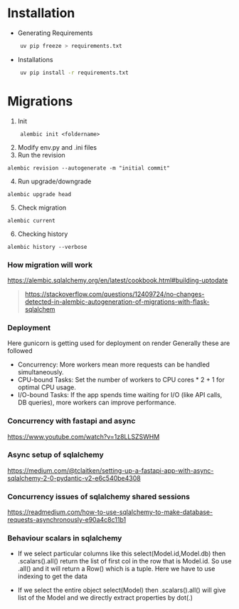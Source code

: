 # Installation
* Generating Requirements
```bash
    uv pip freeze > requirements.txt
```
* Installations
```bash
    uv pip install -r requirements.txt
```
# Migrations
1. Init
```shell
    alembic init <foldername>
```
2. Modify env.py and .ini files
3. Run the revision
```shell
alembic revision --autogenerate -m "initial commit"
```
4. Run upgrade/downgrade
```shell
alembic upgrade head
```
5. Check migration
```shell
alembic current
```
6. Checking history
```shell
alembic history --verbose
```
### How migration will work
https://alembic.sqlalchemy.org/en/latest/cookbook.html#building-uptodate

> https://stackoverflow.com/questions/12409724/no-changes-detected-in-alembic-autogeneration-of-migrations-with-flask-sqlalchem

### Deployment
Here gunicorn is getting used for deployment on render
Generally these are followed
* Concurrency: More workers mean more requests can be handled simultaneously.
* CPU-bound Tasks: Set the number of workers to CPU cores * 2 + 1 for optimal CPU usage.
* I/O-bound Tasks: If the app spends time waiting for I/O (like API calls, DB queries), more workers can improve performance.

### Concurrency with fastapi and async
https://www.youtube.com/watch?v=1z8LLSZSWHM

### Async setup of sqlalchemy
https://medium.com/@tclaitken/setting-up-a-fastapi-app-with-async-sqlalchemy-2-0-pydantic-v2-e6c540be4308


### Concurrency issues of sqlalchemy shared sessions
https://readmedium.com/how-to-use-sqlalchemy-to-make-database-requests-asynchronously-e90a4c8c11b1

### Behaviour scalars in sqlalchemy
* If we select particular columns like this select(Model.id,Model.db) then .scalars().all() return the list of first col in the row that is Model.id.
So use .all() and it will return a Row() which is a tuple. Here we have to use indexing to get the data

* If we select the entire object select(Model) then .scalars().all() will give list of the Model and we directly extract properties by dot(.)